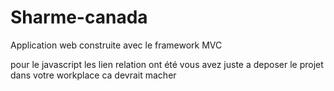 Sharme-canada
=======================

Application web construite avec le framework MVC

pour le javascript les lien relation ont été vous avez juste a deposer le projet dans votre workplace
ca devrait macher
